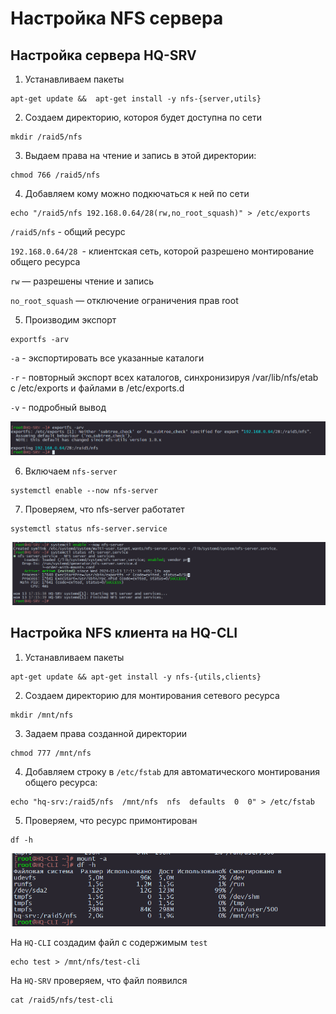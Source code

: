 # Настройка NFS сервера

## Настройка сервера HQ-SRV

1. Устанавливаем пакеты

```
apt-get update &&  apt-get install -y nfs-{server,utils}
```

2. Создаем директорию, котороя будет доступна по сети

```
mkdir /raid5/nfs
```

3. Выдаем права на чтение и запись в этой директории:

```
chmod 766 /raid5/nfs
```

4. Добавляем кому можно подкючаться к ней по сети

```
echo "/raid5/nfs 192.168.0.64/28(rw,no_root_squash)" > /etc/exports
```

`/raid5/nfs` - общий ресурс

`192.168.0.64/28 `- клиентская сеть, которой разрешено монтирование общего ресурса

`rw` — разрешены чтение и запись

`no_root_squash` — отключение ограничения прав root

5. Производим экспорт

```
exportfs -arv
```

`-a` - экспортировать все указанные каталоги

`-r` - повторный экспорт всех каталогов, синхронизируя /var/lib/nfs/etab с /etc/exports и файлами в /etc/exports.d

`-v` - подробный вывод

<img src="01.png" width='600'>

6. Включаем `nfs-server`

```
systemctl enable --now nfs-server
```

7. Проверяем, что nfs-server работатет

```
systemctl status nfs-server.service 
```

<img src="02.png" width='600'>

## Настройка NFS клиента на HQ-CLI

1. Устанавливаем пакеты

```
apt-get update && apt-get install -y nfs-{utils,clients}
```

2. Создаем директорию для монтирования сетевого ресурса

```
mkdir /mnt/nfs
```

3. Задаем права созданной директории

```
chmod 777 /mnt/nfs
```

4. Добавляем строку в `/etc/fstab` для автоматического монтирования общего ресурса:

```
echo "hq-srv:/raid5/nfs  /mnt/nfs  nfs  defaults  0  0" > /etc/fstab
```

5. Проверяем, что ресурс примонтирован

```
df -h
```

<img src="03.png" width='600'>

На `HQ-CLI` создадим файл с содержимым `test`

```
echo test > /mnt/nfs/test-cli
```

На `HQ-SRV` проверяем, что файл появился

```
cat /raid5/nfs/test-cli
```